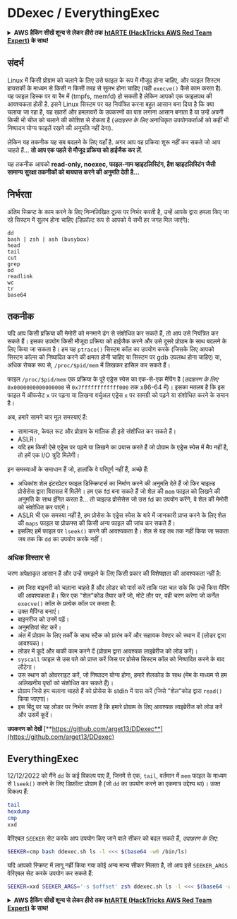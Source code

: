 # DDexec / EverythingExec

<details>

<summary><strong>AWS हैकिंग सीखें शून्य से लेकर हीरो तक</strong> <a href="https://training.hacktricks.xyz/courses/arte"><strong>htARTE (HackTricks AWS Red Team Expert)</strong></a><strong> के साथ!</strong></summary>

HackTricks का समर्थन करने के अन्य तरीके:

* यदि आप चाहते हैं कि आपकी **कंपनी का विज्ञापन HackTricks में दिखाई दे** या **HackTricks को PDF में डाउनलोड करें** तो [**सब्सक्रिप्शन प्लान्स**](https://github.com/sponsors/carlospolop) देखें!
* [**आधिकारिक PEASS & HackTricks स्वैग**](https://peass.creator-spring.com) प्राप्त करें
* [**The PEASS Family**](https://opensea.io/collection/the-peass-family) की खोज करें, हमारा विशेष [**NFTs**](https://opensea.io/collection/the-peass-family) संग्रह
* 💬 [**Discord समूह**](https://discord.gg/hRep4RUj7f) में **शामिल हों** या [**telegram समूह**](https://t.me/peass) में या **Twitter** पर मुझे 🐦 [**@carlospolopm**](https://twitter.com/carlospolopm) **का अनुसरण करें**.
* **HackTricks** के [**github repos**](https://github.com/carlospolop/hacktricks) और [**HackTricks Cloud**](https://github.com/carlospolop/hacktricks-cloud) में PRs सबमिट करके अपनी हैकिंग तकनीकें साझा करें.

</details>

## संदर्भ

Linux में किसी प्रोग्राम को चलाने के लिए उसे फाइल के रूप में मौजूद होना चाहिए, और फाइल सिस्टम हायरार्की के माध्यम से किसी न किसी तरह से सुलभ होना चाहिए (यही `execve()` कैसे काम करता है). यह फाइल डिस्क पर या रैम में (tmpfs, memfd) हो सकती है लेकिन आपको एक फाइलपथ की आवश्यकता होती है. इसने Linux सिस्टम पर यह नियंत्रित करना बहुत आसान बना दिया है कि क्या चलाया जा रहा है, यह खतरों और हमलावरों के उपकरणों का पता लगाना आसान बनाता है या उन्हें अपनी किसी भी चीज को चलाने की कोशिश से रोकता है (_उदाहरण के लिए_ अनाधिकृत उपयोगकर्ताओं को कहीं भी निष्पादन योग्य फाइलें रखने की अनुमति नहीं देना).

लेकिन यह तकनीक यह सब बदलने के लिए यहाँ है. अगर आप वह प्रक्रिया शुरू नहीं कर सकते जो आप चाहते हैं... **तो आप एक पहले से मौजूद प्रक्रिया को हाईजैक कर लें**.

यह तकनीक आपको **read-only, noexec, फाइल-नाम व्हाइटलिस्टिंग, हैश व्हाइटलिस्टिंग जैसी सामान्य सुरक्षा तकनीकों को बायपास करने की अनुमति देती है...**

## निर्भरता

अंतिम स्क्रिप्ट के काम करने के लिए निम्नलिखित टूल्स पर निर्भर करती है, उन्हें आपके द्वारा हमला किए जा रहे सिस्टम में सुलभ होना चाहिए (डिफ़ॉल्ट रूप से आपको ये सभी हर जगह मिल जाएंगे):
```
dd
bash | zsh | ash (busybox)
head
tail
cut
grep
od
readlink
wc
tr
base64
```
## तकनीक

यदि आप किसी प्रक्रिया की मेमोरी को मनमाने ढंग से संशोधित कर सकते हैं, तो आप उसे नियंत्रित कर सकते हैं। इसका उपयोग किसी मौजूदा प्रक्रिया को हाईजैक करने और उसे दूसरे प्रोग्राम के साथ बदलने के लिए किया जा सकता है। हम यह `ptrace()` सिस्टम कॉल का उपयोग करके (जिसके लिए आपको सिस्टम कॉल्स को निष्पादित करने की क्षमता होनी चाहिए या सिस्टम पर gdb उपलब्ध होना चाहिए) या, अधिक रोचक रूप से, `/proc/$pid/mem` में लिखकर हासिल कर सकते हैं।

फाइल `/proc/$pid/mem` एक प्रक्रिया के पूरे एड्रेस स्पेस का एक-से-एक मैपिंग है (_उदाहरण के लिए_ `0x0000000000000000` से `0x7ffffffffffff000` तक x86-64 में)। इसका मतलब है कि इस फाइल में ऑफसेट `x` पर पढ़ना या लिखना वर्चुअल एड्रेस `x` पर सामग्री को पढ़ने या संशोधित करने के समान है।

अब, हमारे सामने चार मूल समस्याएं हैं:

* सामान्यतः, केवल रूट और प्रोग्राम के मालिक ही इसे संशोधित कर सकते हैं।
* ASLR।
* यदि हम किसी ऐसे एड्रेस पर पढ़ने या लिखने का प्रयास करते हैं जो प्रोग्राम के एड्रेस स्पेस में मैप नहीं है, तो हमें एक I/O त्रुटि मिलेगी।

इन समस्याओं के समाधान हैं जो, हालांकि वे परिपूर्ण नहीं हैं, अच्छे हैं:

* अधिकांश शेल इंटरप्रेटर फाइल डिस्क्रिप्टर्स का निर्माण करने की अनुमति देते हैं जो फिर चाइल्ड प्रोसेसेस द्वारा विरासत में मिलेंगे। हम एक fd बना सकते हैं जो शेल की `mem` फाइल को लिखने की अनुमति के साथ इंगित करता है... तो चाइल्ड प्रोसेसेस जो उस fd का उपयोग करेंगे, वे शेल की मेमोरी को संशोधित कर पाएंगे।
* ASLR भी एक समस्या नहीं है, हम प्रोसेस के एड्रेस स्पेस के बारे में जानकारी प्राप्त करने के लिए शेल की `maps` फाइल या प्रोकफ्स की किसी अन्य फाइल की जांच कर सकते हैं।
* इसलिए हमें फाइल पर `lseek()` करने की आवश्यकता है। शेल से यह तब तक नहीं किया जा सकता जब तक कि `dd` का उपयोग करके नहीं।

### अधिक विस्तार से

चरण अपेक्षाकृत आसान हैं और उन्हें समझने के लिए किसी प्रकार की विशेषज्ञता की आवश्यकता नहीं है:

* हम जिस बाइनरी को चलाना चाहते हैं और लोडर को पार्स करें ताकि पता चल सके कि उन्हें किस मैपिंग की आवश्यकता है। फिर एक "शेल"कोड तैयार करें जो, मोटे तौर पर, वही चरण करेगा जो कर्नेल `execve()` कॉल के प्रत्येक कॉल पर करता है:
* उक्त मैपिंग्स बनाएं।
* बाइनरीज को उनमें पढ़ें।
* अनुमतियां सेट करें।
* अंत में प्रोग्राम के लिए तर्कों के साथ स्टैक को प्रारंभ करें और सहायक वेक्टर को स्थान दें (लोडर द्वारा आवश्यक)।
* लोडर में कूदें और बाकी काम करने दें (प्रोग्राम द्वारा आवश्यक लाइब्रेरीज को लोड करें)।
* `syscall` फाइल से उस पते को प्राप्त करें जिस पर प्रोसेस सिस्टम कॉल को निष्पादित करने के बाद लौटेगा।
* उस स्थान को ओवरराइट करें, जो निष्पादन योग्य होगा, हमारे शेलकोड के साथ (मेम के माध्यम से हम अलिखनीय पृष्ठों को संशोधित कर सकते हैं)।
* प्रोग्राम जिसे हम चलाना चाहते हैं को प्रोसेस के stdin में पास करें (जिसे "शेल"कोड द्वारा `read()` किया जाएगा)।
* इस बिंदु पर यह लोडर पर निर्भर करता है कि हमारे प्रोग्राम के लिए आवश्यक लाइब्रेरीज को लोड करें और उसमें कूदें।

**उपकरण को देखें** [**https://github.com/arget13/DDexec**](https://github.com/arget13/DDexec)

## EverythingExec

12/12/2022 को मैंने `dd` के कई विकल्प पाए हैं, जिनमें से एक, `tail`, वर्तमान में `mem` फाइल के माध्यम से `lseek()` करने के लिए डिफ़ॉल्ट प्रोग्राम है (जो `dd` का उपयोग करने का एकमात्र उद्देश्य था)। उक्त विकल्प हैं:
```bash
tail
hexdump
cmp
xxd
```
वेरिएबल `SEEKER` सेट करके आप उपयोग किए जाने वाले सीकर को बदल सकते हैं, _उदाहरण के लिए_:
```bash
SEEKER=cmp bash ddexec.sh ls -l <<< $(base64 -w0 /bin/ls)
```
यदि आपको स्क्रिप्ट में लागू नहीं किया गया कोई अन्य मान्य सीकर मिलता है, तो आप इसे `SEEKER_ARGS` वेरिएबल सेट करके उपयोग कर सकते हैं:
```bash
SEEKER=xxd SEEKER_ARGS='-s $offset' zsh ddexec.sh ls -l <<< $(base64 -w0 /bin/ls)
```
<details>

<summary><strong>AWS हैकिंग सीखें शून्य से लेकर हीरो तक</strong> <a href="https://training.hacktricks.xyz/courses/arte"><strong>htARTE (HackTricks AWS Red Team Expert)</strong></a><strong> के साथ!</strong></summary>

HackTricks का समर्थन करने के अन्य तरीके:

* यदि आप चाहते हैं कि आपकी **कंपनी का विज्ञापन HackTricks में दिखाई दे** या **HackTricks को PDF में डाउनलोड करें**, तो [**सब्सक्रिप्शन प्लान्स**](https://github.com/sponsors/carlospolop) देखें!
* [**आधिकारिक PEASS & HackTricks स्वैग प्राप्त करें**](https://peass.creator-spring.com)
* [**The PEASS Family**](https://opensea.io/collection/the-peass-family) की खोज करें, हमारा विशेष [**NFTs**](https://opensea.io/collection/the-peass-family) संग्रह
* 💬 [**Discord समूह में शामिल हों**](https://discord.gg/hRep4RUj7f) या [**telegram समूह**](https://t.me/peass) या **Twitter** 🐦 पर **मुझे फॉलो** करें [**@carlospolopm**](https://twitter.com/carlospolopm)**.**
* **HackTricks** के [**github repos**](https://github.com/carlospolop/hacktricks) और [**HackTricks Cloud**](https://github.com/carlospolop/hacktricks-cloud) में PRs सबमिट करके अपनी हैकिंग ट्रिक्स साझा करें.

</details>

